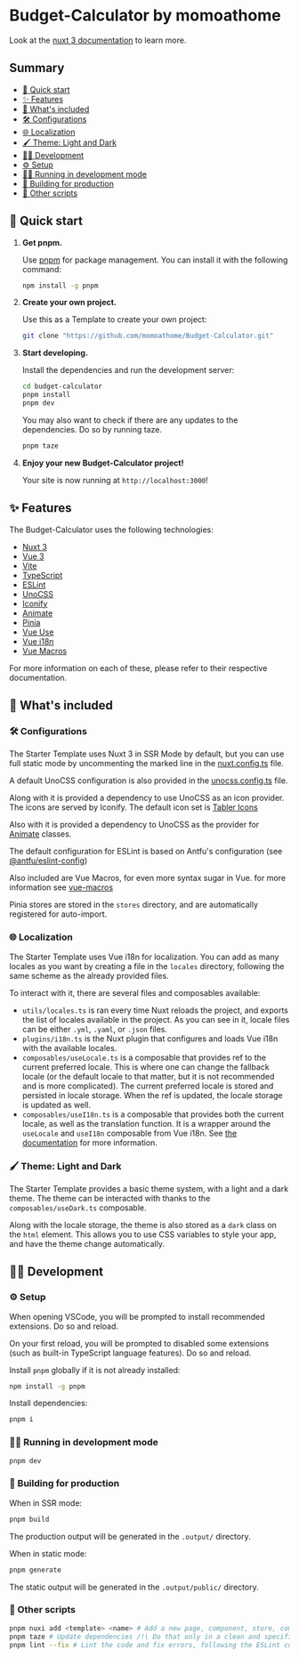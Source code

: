 # Budget-Calculator by momoathome

Look at the [nuxt 3 documentation](https://v3.nuxtjs.org) to learn more.

## Summary

* [🚀 Quick start](#-quick-start)
* [✨ Features](#-features)
* [🤔 What's included](#-whats-included)
* [🛠️ Configurations](#️-configurations)
* [🌐 Localization](#-localization)
* [🖌️ Theme: Light and Dark](#️-theme-light-and-dark)
* [🧑‍💻 Development](#-development)
* [⚙️ Setup](#️-setup)
* [🏃‍♂️ Running in development mode](#️-running-in-development-mode)
* [💪 Building for production](#-building-for-production)
* [📝 Other scripts](#-other-scripts)

## 🚀 Quick start

1. **Get pnpm.**

    Use [pnpm](https://pnpm.io/) for package management. You can install it with the following command:

    ```bash
    npm install -g pnpm
    ```

2. **Create your own project.**

    Use this as a Template to create your own project:

    ```bash
    git clone "https://github.com/momoathome/Budget-Calculator.git"
    ```

3. **Start developing.**

    Install the dependencies and run the development server:

    ```bash
    cd budget-calculator
    pnpm install
    pnpm dev
    ```

    You may also want to check if there are any updates to the dependencies. Do so by running taze.

    ```bash
    pnpm taze
    ```

4. **Enjoy your new Budget-Calculator project!**

    Your site is now running at `http://localhost:3000`!

## ✨ Features

The Budget-Calculator uses the following technologies:

* [Nuxt 3](https://v3.nuxtjs.org/)
* [Vue 3](https://v3.vuejs.org/)
* [Vite](https://vitejs.dev/)
* [TypeScript](https://www.typescriptlang.org/)
* [ESLint](https://eslint.org/)
* [UnoCSS](https://uno.antfu.me)
* [Iconify](https://iconify.design/)
* [Animate](https://animate.style/)
* [Pinia](https://pinia.vuejs.org)
* [Vue Use](https://vueuse.org/)
* [Vue i18n](https://vue-i18n.intlify.dev/)
* [Vue Macros](https://vue-macros.sxzz.moe)

For more information on each of these, please refer to their respective documentation.

## 🤔 What's included

### 🛠️ Configurations

The Starter Template uses Nuxt 3 in SSR Mode by default, but you can use full static mode by uncommenting the marked line in the [nuxt.config.ts](nuxt.config.ts) file.

A default UnoCSS configuration is also provided in the [unocss.config.ts](unocss.config.ts) file.

Along with it is provided a dependency to use UnoCSS as an icon provider. The icons are served by Iconify. The default icon set is [Tabler Icons](https://tablericons.com/)

Also with it is provided a dependency to UnoCSS as the provider for [Animate](https://animate.style/) classes.

The default configuration for ESLint is based on Antfu's configuration (see [@antfu/eslint-config](https://www.npmjs.com/package/@antfu/eslint-config))

Also included are Vue Macros, for even more syntax sugar in Vue.
for more information see [vue-macros](https://vue-macros.sxzz.moe/macros/)

Pinia stores are stored in the `stores` directory, and are automatically registered for auto-import.

### 🌐 Localization

The Starter Template uses Vue i18n for localization. You can add as many locales as you want by creating a file in the `locales` directory, following the same scheme as the already provided files.

To interact with it, there are several files and composables available:

* `utils/locales.ts` is ran every time Nuxt reloads the project, and exports the list of locales available in the project. As you can see in it, locale files can be either `.yml`, `.yaml`, or `.json` files.
* `plugins/i18n.ts` is the Nuxt plugin that configures and loads Vue i18n with the available locales.
* `composables/useLocale.ts` is a composable that provides ref to the current preferred locale. This is where one can change the fallback locale (or the default locale to that matter, but it is not recommended and is more complicated). The current preferred locale is stored and persisted in locale storage. When the ref is updated, the locale storage is updated as well.
* `composables/useI18n.ts` is a composable that provides both the current locale, as well as the translation function. It is a wrapper around the `useLocale` and `useI18n` composable from Vue i18n. See [the documentation](https://vue-i18n.intlify.dev/guide/) for more information.

### 🖌️ Theme: Light and Dark

The Starter Template provides a basic theme system, with a light and a dark theme. The theme can be interacted with thanks to the `composables/useDark.ts` composable.

Along with the locale storage, the theme is also stored as a `dark` class on the `html` element. This allows you to use CSS variables to style your app, and have the theme change automatically.

## 🧑‍💻 Development

### ⚙️ Setup

When opening VSCode, you will be prompted to install recommended extensions. Do so and reload.

On your first reload, you will be prompted to disabled some extensions (such as built-in TypeScript language features). Do so and reload.

Install `pnpm` globally if it is not already installed:

```bash
npm install -g pnpm
```

Install dependencies:

```bash
pnpm i
```

### 🏃‍♂️ Running in development mode

```bash
pnpm dev
```

### 💪 Building for production

When in SSR mode:

```bash
pnpm build
```

The production output will be generated in the `.output/` directory.

When in static mode:

```bash
pnpm generate
```

The static output will be generated in the `.output/public/` directory.

### 📝 Other scripts

```bash
pnpm nuxi add <template> <name> # Add a new page, component, store, composable, etc.
pnpm taze # Update dependencies /!\ Do that only in a clean and specific branch /!\
pnpm lint --fix # Lint the code and fix errors, following the ESLint configuration
```
